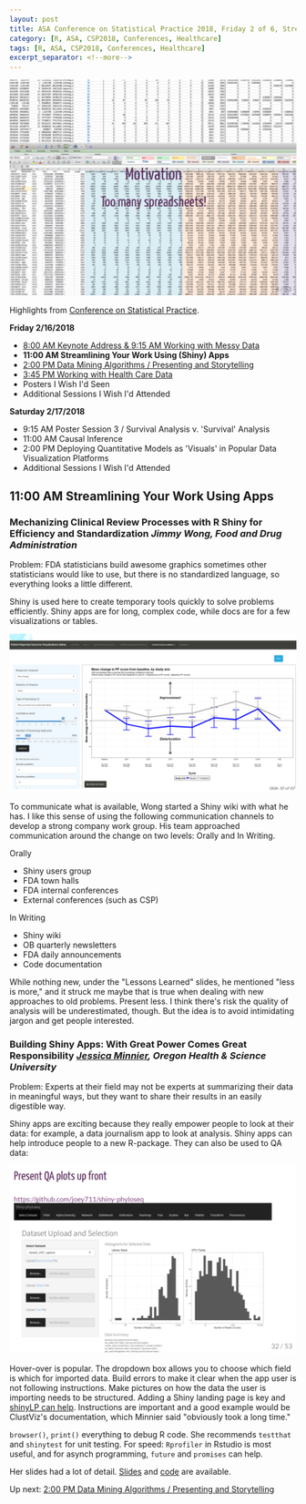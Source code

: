 ```yaml
---
layout: post
title: ASA Conference on Statistical Practice 2018, Friday 2 of 6, Streamlining Your Work Using (Shiny) Apps
category: [R, ASA, CSP2018, Conferences, Healthcare]
tags: [R, ASA, CSP2018, Conferences, Healthcare]
excerpt_separator: <!--more-->
---
```


![Before Shiny](/images/spreadsheets01.png "Before Shiny")

Highlights from [Conference on Statistical Practice](https://ww2.amstat.org/meetings/csp/2018/index.cfm). 

<!--more-->

**Friday 2/16/2018**
* [8:00 AM Keynote Address & 9:15 AM Working with Messy Data](https://dgarmat.github.io/CSP2018-Fri-8am/)
* **11:00 AM Streamlining Your Work Using (Shiny) Apps**
* [2:00 PM Data Mining Algorithms / Presenting and Storytelling](https://dgarmat.github.io/2018-03-07-CSP2018-Fri-2pm.md)
* [3:45 PM Working with Health Care Data](https://dgarmat.github.io/CSP2018-Fri-345pm.md)
* Posters I Wish I'd Seen
* Additional Sessions I Wish I'd Attended

**Saturday 2/17/2018**
* 9:15 AM Poster Session 3 / Survival Analysis v. 'Survival' Analysis
* 11:00 AM Causal Inference
* 2:00 PM Deploying Quantitative Models as 'Visuals' in Popular Data Visualization Platforms
* Additional Sessions I Wish I'd Attended


## 11:00 AM Streamlining Your Work Using Apps

### Mechanizing Clinical Review Processes with R Shiny for Efficiency and Standardization *Jimmy Wong, Food and Drug Administration*

Problem: FDA statisticians build awesome graphics sometimes other statisticians would like to use, but there is no standardized language, so everything looks a little different.

Shiny is used here to create temporary tools quickly to solve problems efficiently. Shiny apps are for long, complex code, while docs are for a few visualizations or tables.

![App that shows if a drug is superior to placebo](/images/shiny01.png "App that shows if a drug is superior to placebo")

To communicate what is available, Wong started a Shiny wiki with what he has. I like this sense of using the following communication channels to develop a strong company work group. His team approached communication around the change on two levels: Orally and In Writing.

Orally
* Shiny users group
* FDA town halls
* FDA internal conferences
* External conferences (such as CSP)

In Writing
* Shiny wiki
* OB quarterly newsletters
* FDA daily announcements
* Code documentation

While nothing new, under the "Lessons Learned" slides, he mentioned "less is more," and it struck me maybe that is true when dealing with new approaches to old problems. Present less. I think there's risk the quality of analysis will be underestimated, though. But the idea is to avoid intimidating jargon and get people interested.


### Building Shiny Apps: With Great Power Comes Great Responsibility *[Jessica Minnier](http://www.ohsu.edu/people/jessica-minnier/AFE05953018130F59A91D6FC11AC9E4E), Oregon Health & Science University*

Problem: Experts at their field may not be experts at summarizing their data in meaningful ways, but they want to share their results in an easily digestible way.

Shiny apps are exciting because they really empower people to look at their data: for example, a data journalism app to look at analysis. Shiny apps can help introduce people to a new R-package. They can also be used to QA data:

![QA data](/images/qashiny01.png "using shiny to QA data")

Hover-over is popular. The dropdown box allows you to choose which field is which for imported data. Build errors to make it clear when the app user is not following instructions. Make pictures on how the data the user is importing needs to be structured. Adding a Shiny landing page is key and [shinyLP can help](https://github.com/jasdumas/shinyLP). Instructions are important and a good example would be ClustViz's documentation, which Minnier said "obviously took a long time."

`browser()`, `print()` everything to debug R code. She recommends `testthat` and `shinytest` for unit testing. For speed: `Rprofiler` in Rstudio is most useful,  and for  asynch programming, `future` and `promises` can help. 

Her slides had a lot of detail. [Slides](http://jminnier-talks.netlify.com/2018_02_shiny_csp/minnier_csp2018#1) and [code](https://github.com/jminnier/talks_etc) are available.

 Up next: [2:00 PM Data Mining Algorithms / Presenting and Storytelling](2018-03-07-CSP2018-Fri-2pm.md)
